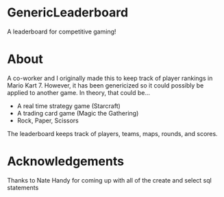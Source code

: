 GenericLeaderboard
==================

A leaderboard for competitive gaming!


About
=====

A co-worker and I originally made this to keep track of player rankings in Mario Kart 7. However, it has been genericized so it could possibly be applied to another game. In theory, that could be...

- A real time strategy game (Starcraft)
- A trading card game (Magic the Gathering)
- Rock, Paper, Scissors

The leaderboard keeps track of players, teams, maps, rounds, and scores.


Acknowledgements
================

Thanks to Nate Handy for coming up with all of the create and select sql statements
